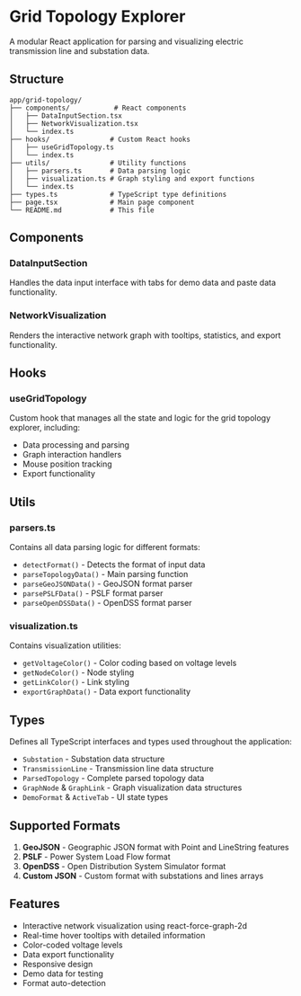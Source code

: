 # Grid Topology Explorer

A modular React application for parsing and visualizing electric transmission line and substation data.

## Structure

```
app/grid-topology/
├── components/           # React components
│   ├── DataInputSection.tsx
│   ├── NetworkVisualization.tsx
│   └── index.ts
├── hooks/               # Custom React hooks
│   ├── useGridTopology.ts
│   └── index.ts
├── utils/               # Utility functions
│   ├── parsers.ts       # Data parsing logic
│   ├── visualization.ts # Graph styling and export functions
│   └── index.ts
├── types.ts             # TypeScript type definitions
├── page.tsx             # Main page component
└── README.md            # This file
```

## Components

### DataInputSection

Handles the data input interface with tabs for demo data and paste data functionality.

### NetworkVisualization

Renders the interactive network graph with tooltips, statistics, and export functionality.

## Hooks

### useGridTopology

Custom hook that manages all the state and logic for the grid topology explorer, including:

- Data processing and parsing
- Graph interaction handlers
- Mouse position tracking
- Export functionality

## Utils

### parsers.ts

Contains all data parsing logic for different formats:

- `detectFormat()` - Detects the format of input data
- `parseTopologyData()` - Main parsing function
- `parseGeoJSONData()` - GeoJSON format parser
- `parsePSLFData()` - PSLF format parser
- `parseOpenDSSData()` - OpenDSS format parser

### visualization.ts

Contains visualization utilities:

- `getVoltageColor()` - Color coding based on voltage levels
- `getNodeColor()` - Node styling
- `getLinkColor()` - Link styling
- `exportGraphData()` - Data export functionality

## Types

Defines all TypeScript interfaces and types used throughout the application:

- `Substation` - Substation data structure
- `TransmissionLine` - Transmission line data structure
- `ParsedTopology` - Complete parsed topology data
- `GraphNode` & `GraphLink` - Graph visualization data structures
- `DemoFormat` & `ActiveTab` - UI state types

## Supported Formats

1. **GeoJSON** - Geographic JSON format with Point and LineString features
2. **PSLF** - Power System Load Flow format
3. **OpenDSS** - Open Distribution System Simulator format
4. **Custom JSON** - Custom format with substations and lines arrays

## Features

- Interactive network visualization using react-force-graph-2d
- Real-time hover tooltips with detailed information
- Color-coded voltage levels
- Data export functionality
- Responsive design
- Demo data for testing
- Format auto-detection
